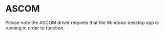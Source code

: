 # ASCOM

Please note the ASCOM driver requires that the Windows desktop app is running in order to function.
